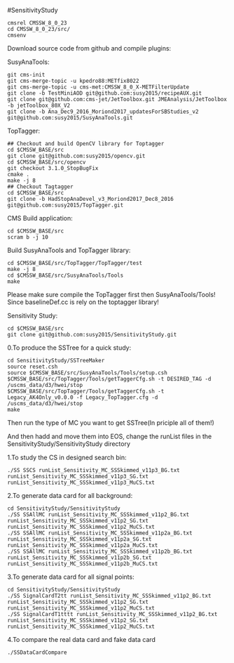 #SensitivityStudy

```
cmsrel CMSSW_8_0_23
cd CMSSW_8_0_23/src/
cmsenv
```
Download source code from github and compile plugins:

SusyAnaTools:
```
git cms-init
git cms-merge-topic -u kpedro88:METfix8022
git cms-merge-topic -u cms-met:CMSSW_8_0_X-METFilterUpdate
git clone -b TestMiniAOD git@github.com:susy2015/recipeAUX.git
git clone git@github.com:cms-jet/JetToolbox.git JMEAnalysis/JetToolbox -b jetToolbox_80X_V2
git clone -b Ana_Dec9_2016_Moriond2017_updatesForSBStudies_v2 git@github.com:susy2015/SusyAnaTools.git
```

TopTagger:
```
## Checkout and build OpenCV library for Toptagger
cd $CMSSW_BASE/src
git clone git@github.com:susy2015/opencv.git
cd $CMSSW_BASE/src/opencv
git checkout 3.1.0_StopBugFix
cmake .
make -j 8
## Checkout Tagtagger
cd $CMSSW_BASE/src
git clone -b HadStopAnaDevel_v3_Moriond2017_Dec8_2016 git@github.com:susy2015/TopTagger.git
```

CMS Build application:
```
cd $CMSSW_BASE/src
scram b -j 10
```

Build SusyAnaTools and TopTagger library:
```
cd $CMSSW_BASE/src/TopTagger/TopTagger/test
make -j 8
cd $CMSSW_BASE/src/SusyAnaTools/Tools
make
```
Please make sure compile the TopTagger first then SusyAnaTools/Tools! Since baselineDef.cc is rely on the toptagger library!

Sensitivity Study:
```
cd $CMSSW_BASE/src
git clone git@github.com:susy2015/SensitivityStudy.git
```

0.To produce the SSTree for a quick study:

```
cd SensitivityStudy/SSTreeMaker
source reset.csh
source $CMSSW_BASE/src/SusyAnaTools/Tools/setup.csh
$CMSSW_BASE/src/TopTagger/Tools/getTaggerCfg.sh -t DESIRED_TAG -d /uscms_data/d3/hwei/stop
$CMSSW_BASE/src/TopTagger/Tools/getTaggerCfg.sh -t Legacy_AK4Only_v0.0.0 -f Legacy_TopTagger.cfg -d /uscms_data/d3/hwei/stop
make
```

Then run the type of MC you want to get SSTree(In priciple all of them!)

And then hadd and move them into EOS, change the runList files in the SensitivityStudy/SensitivityStudy directory

1.To study the CS in designed search bin:

```
./SS SSCS runList_Sensitivity_MC_SSSkimmed_v11p3_BG.txt runList_Sensitivity_MC_SSSkimmed_v11p3_SG.txt runList_Sensitivity_MC_SSSkimmed_v11p3_MuCS.txt
```

2.To generate data card for all background:

```
cd SensitivityStudy/SensitivityStudy
./SS SSAllMC runList_Sensitivity_MC_SSSkimmed_v11p2_BG.txt runList_Sensitivity_MC_SSSkimmed_v11p2_SG.txt runList_Sensitivity_MC_SSSkimmed_v11p2_MuCS.txt
./SS SSAllMC runList_Sensitivity_MC_SSSkimmed_v11p2a_BG.txt runList_Sensitivity_MC_SSSkimmed_v11p2a_SG.txt runList_Sensitivity_MC_SSSkimmed_v11p2a_MuCS.txt
./SS SSAllMC runList_Sensitivity_MC_SSSkimmed_v11p2b_BG.txt runList_Sensitivity_MC_SSSkimmed_v11p2b_SG.txt runList_Sensitivity_MC_SSSkimmed_v11p2b_MuCS.txt
```

3.To generate data card for all signal points:

```
cd SensitivityStudy/SensitivityStudy
./SS SignalCardT2tt runList_Sensitivity_MC_SSSkimmed_v11p2_BG.txt runList_Sensitivity_MC_SSSkimmed_v11p2_SG.txt runList_Sensitivity_MC_SSSkimmed_v11p2_MuCS.txt
./SS SignalCardT1tttt runList_Sensitivity_MC_SSSkimmed_v11p2_BG.txt runList_Sensitivity_MC_SSSkimmed_v11p2_SG.txt runList_Sensitivity_MC_SSSkimmed_v11p2_MuCS.txt
```

4.To compare the real data card and fake data card

```
./SSDataCardCompare
```

